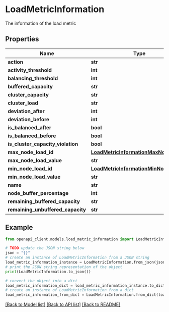# LoadMetricInformation

The information of the load metric

## Properties

Name | Type | Description | Notes
------------ | ------------- | ------------- | -------------
**action** | **str** |  | [optional] 
**activity_threshold** | **int** |  | [optional] 
**balancing_threshold** | **int** |  | [optional] 
**buffered_capacity** | **str** |  | [optional] 
**cluster_capacity** | **str** |  | [optional] 
**cluster_load** | **str** |  | [optional] 
**deviation_after** | **int** |  | [optional] 
**deviation_before** | **int** |  | [optional] 
**is_balanced_after** | **bool** |  | [optional] 
**is_balanced_before** | **bool** |  | [optional] 
**is_cluster_capacity_violation** | **bool** |  | [optional] 
**max_node_load_id** | [**LoadMetricInformationMaxNodeLoadId**](LoadMetricInformationMaxNodeLoadId.md) |  | [optional] 
**max_node_load_value** | **str** |  | [optional] 
**min_node_load_id** | [**LoadMetricInformationMinNodeLoadId**](LoadMetricInformationMinNodeLoadId.md) |  | [optional] 
**min_node_load_value** | **str** |  | [optional] 
**name** | **str** |  | [optional] 
**node_buffer_percentage** | **int** |  | [optional] 
**remaining_buffered_capacity** | **str** |  | [optional] 
**remaining_unbuffered_capacity** | **str** |  | [optional] 

## Example

```python
from openapi_client.models.load_metric_information import LoadMetricInformation

# TODO update the JSON string below
json = "{}"
# create an instance of LoadMetricInformation from a JSON string
load_metric_information_instance = LoadMetricInformation.from_json(json)
# print the JSON string representation of the object
print(LoadMetricInformation.to_json())

# convert the object into a dict
load_metric_information_dict = load_metric_information_instance.to_dict()
# create an instance of LoadMetricInformation from a dict
load_metric_information_from_dict = LoadMetricInformation.from_dict(load_metric_information_dict)
```
[[Back to Model list]](../README.md#documentation-for-models) [[Back to API list]](../README.md#documentation-for-api-endpoints) [[Back to README]](../README.md)


